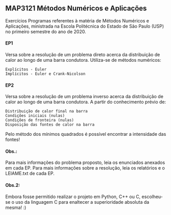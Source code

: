 ## MAP3121 Métodos Numéricos e Aplicações
Exercícios Programas referentes à matéria de Métodos Numéricos e Aplicações,
ministrada na Escola Politécnica do Estado de São Paulo (USP) no primeiro
semestre do ano de 2020.

#### EP1
Versa sobre a resolução de um problema direto acerca da distribuição de calor
ao longo de uma barra condutora.
Utiliza-se de métodos numéricos:
```
Explícitos - Euler
Implícitos - Euler e Crank-Nicolson
```

#### EP2
Versa sobre a resolução de um problema inverso acerca da distribuição de calor
ao longo de uma barra condutora.
A partir do conhecimento prévio de:
```
Distribuição de calor final na barra
Condições iniciais (nulas)
Condições de fronteira (nulas)
Disposição das fontes de calor na barra
```
Pelo método dos mínimos quadrados é possível encontrar a intensidade das fontes!

#### Obs.:
Para mais informações do problema proposto, leia os enunciados anexados em cada EP.
Para mais informações sobre a resolução, leia os relatórios e o LEIAME.txt de cada EP.

#### Obs.2:
Embora fosse permitido realizar o projeto em Python, C++ ou C, escolheu-se o uso da
linguagem C para enaltecer a superioridade absoluta da mesma!  :)
